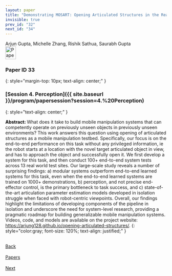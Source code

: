 ```yaml
---
layout: paper
title: "Demonstrating MOSART: Opening Articulated Structures in the Real World"
invisible: true
prev_id: "32"
next_id: "34"
---
```

<div class="paper-authors">
  <div class="paper-author-box">
    <div class="paper-author-name">Arjun Gupta, Michelle Zhang, Rishik Sathua, Saurabh Gupta</div>
    <div class="paper-author-uni"></div>
  </div>
</div>

<div class="paper-pdf">
  <div>
    <a href="https://www.roboticsproceedings.org/rss21/p033.pdf" title="Download PDF" target="_blank">
      <img src="{{ site.baseurl }}/images/paper_link_cardinal_red.png" alt="Paper PDF" width="33" height="40" />
    </a>
  </div>
</div>

### Paper ID 33
{: style="margin-top: 10px; text-align: center;" }

### [Session 4. Perception]({{ site.baseurl }}/program/papersession?session=4.%20Perception)
{: style="text-align: center;" }

<b style="color: black;">Abstract: </b>What does it take to build mobile manipulation systems that can competently operate on previously unseen objects in previously unseen environments? This work answers this question using opening of articulated structures as a mobile manipulation testbed. Specifically, our focus is on the end-to-end performance on this task without any privileged information, ie the robot starts at a location with the novel target articulated object in view, and has to approach the object and successfully open it. We first develop a system for this task, and then conduct 100+ end-to-end system tests across 13 real world test sites. Our large-scale study reveals a number of surprising findings: a) modular systems outperform end-to-end learned systems for this task, even when the end-to-end learned systems are trained on 1000+ demonstrations, b) perception, and not precise end-effector control, is the primary bottleneck to task success, and c) state-of-the-art articulation parameter estimation models developed in isolation struggle when faced with robot-centric viewpoints. Overall, our findings highlight the limitations of developing components of the pipeline in isolation and underscore the need for system-level research, providing a pragmatic roadmap for building generalizable mobile manipulation systems. Videos, code, and models are available on the project website: https://arjung128.github.io/opening-articulated-structures/.
{: style="color:gray; font-size: 120%; text-align: justified;" }

<div class="paper-menu">
  <div class="paper-menu-inner">
    <a href="{{ site.baseurl }}/program/papers/32/" title="Previous Paper">
            <div class="paper-menu-icon">
                <i class="fa fa-chevron-left"></i><br>
                <span class="paper-menu-label">Back</span>
            </div>
        </a>
    <a href="{{ site.baseurl }}/program/papers" title="All Papers">
      <div class="paper-menu-icon">
        <i class="fa fa-list"></i><br>
        <span class="paper-menu-label">Papers</span>
      </div>
    </a>
    <a href="{{ site.baseurl }}/program/papers/34/" title="Next Paper">
            <div class="paper-menu-icon">
                <i class="fa fa-chevron-right"></i><br>
                <span class="paper-menu-label">Next</span>
            </div>
        </a>
  </div>
</div>
